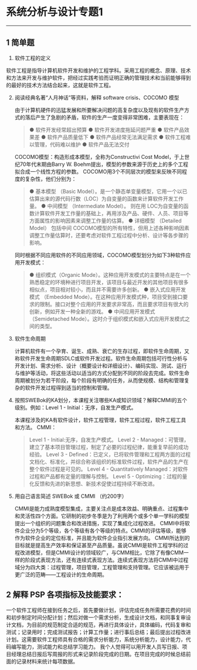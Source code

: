 # **系统分析与设计专题1**

-------------------

## 1 简单题

 1. 软件工程的定义

  软件工程是指导计算机软件开发和维护的工程学科。采用工程的概念、原理、技术和方法来开发与维护软件，把经过实践考验而证明正确的管理技术和当前能够得到的最好的技术方法结合起来，这就是软件工程。

 2. 阅读经典名著“人月神话”等资料，解释 software crisis、COCOMO 模型

    由于计算机硬件的迅猛发展和所要解决问题的高复杂度以及现有的软件生产方式的落后产生了急剧的矛盾，软件的生产一度变得非常困难，主要表现在：

    > ● 软件开发经常超出预算
    > ● 软件开发进度拖延问题严重
    > ● 软件产品效果差
    > ● 软件产品质量低下
    > ● 软件产品经常无法满足需求
    > ● 软件工程难以管理，代码难以维护
    > ● 软件产品无法交付

    COCOMO模型：构造形成本模型，全称为Constructivi Cost Model，于上世纪70年代末期由Barry W. Boehm提出，模型的参数来源于历史上的多个工程拟合成一个线性方程的参数。
    COCOMO用3个不同层次的模型来反映不同程度的复杂性，他们分别为：
        

    > ● 基本模型 （Basic Model）。是一个静态单变量模型，它用一个以已估算出来的源代码行数（LOC）为自变量的函数来计算软件开发工作量。
    > ● 中间模型 （Intermediate Model）。 则在用 LOC为自变量的函数计算软件开发工作量的基础上，再用涉及产品、硬件、人员、项目等方面属性的影响因素来调整工作量的估算。
    > ● 详细模型 （Detailed Model） 包括中间 COCOMO模型的所有特性，但用上述各种影响因素调整工作量估算时，还要考虑对软件工程过程中分析、设计等各步骤的影响。
    

    同时根据不同应用软件的不同应用领域，COCOMO模型划分为如下3种软件应用开发模式：

    > ● 组织模式（Organic Mode）。这种应用开发模式的主要特点是在一个熟悉稳定的环境种进行项目开发，该项目与最近开发的其他项目有很多相似点，项目相对较小，而且并不需要许多创新。
    > ● 嵌入式应用开发模式 （Embedded Mode）。在这种应用开发模式种，项目受到接口要求的限制。接口对整个应用的开发要求非常高，而且要求项目有很大的创新，例如开发一种全新的游戏。
    > ● 中间应用开发模式 （Semidetached Mode）。这时介于组织模式和嵌入式应用开发模式之间的类型。

 3. 软件生命周期

    计算机软件有一个孕育、诞生、成熟、衰亡的生存过程，即软件生命周期，又称软件开发生命周期SDLC或软件开发过程。软件生命周期包括可行性分析与开发计划、需求分析、设计（概要设计和详细设计）、编码实现、测试、运行与维护等活动，将这些活动以适当的方式分配到不同的阶段去完成。软件生命周期被划分为若干阶段，每个阶段有明确的任务，从而使规模、结构和管理复杂的软件开发过程得到适当的控制和管理。

 4. 按照SWEBok的KA划分，本课程关注哪些KA或知识领域？解释CMMI的五个级别。例如：Level 1 - Initial：无序，自发生产模式。

    本课程涉及的KA有软件设计，软件工程管理，软件工程过程，软件工程工具和方法。
        CMMI：
        

    > Level 1 - Initial:无序，自发生产模式。
    > Level 2 - Managed：可管理，建立了基本项目管理过程，制定了必要的过程纪律，能重复早前的成功经验。
    > Level 3 - Defined：已定义，已将软件管理和工程两方面的过程文档化、标准化，并综合称该组织的标准软件过程，软件产品的生产在整个软件过程是可见的。
    > Level 4 - Quantitatively Managed：对软件过程和产品都有定量的理解与控制。
    > Level 5 - Optimizing：过程的量化反馈和先进的新思想、新技术促使过程持续不断改进。

    



 5. 用自己语言简述 SWEBok 或 CMMI （约200字）

    CMMI是能力成熟度模型集成，主要关注点是成本效益、明确重点、过程集中和灵活性四个方面。它研制的初步冬季是为了利用两个或多个单一学科的模型提出一个组织的问题集合和改进措施，实现了集成化过程改进。
    CMMI中将软件企业分为5个等级，各个等级有各个等级的特点。CMMI的评估等级，能够作为软件企业的定位标准，并且能为软件企业指引发展方向。
    CMMI所达到的目标就是提高生产效率和保证甚至产品质量。虽说CMMI是软件工程学科的过程改进模型，但是CMMI设计的领域较广，与CMM相比，它除了有像CMM一样的阶段式表现方法，还有连续式表现方法。连续式表现方法将CMMI中过程域分为四大类：过程管理，项目管理，工程管理和支持管理。它应该被运用于更广泛的范畴——工程设计的生命周期。
 
## 2 解释 PSP 各项指标及技能要求：

一个软件工程师在接到任务之后，首先要做计划，评估完成任务所需要花费的时间和初步制定时间分配计划；然后对做一个需求分析，生成设计文档，和同事复审设计文档，为目前的规范制定合适的规范，再进行具体设计，具体编码，代码复审和测试；记录用时；完成测试报告；计算工作量；进行事后总结；最后提出过程改进计划。这需要软件工程师具有合格的需求分析能力，系统分析能力，设计能力，代码编写能力，测试能力和总结学习能力。
我个人觉得可以用开发人员写日报、项目经理总结日报后写周报的形式来记录阶段完成的日期。在项目完成的时候总结前面的记录材料来统计每项数据。
